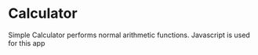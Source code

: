 # Calculator
Simple Calculator  performs normal arithmetic functions.
Javascript is used for this app
